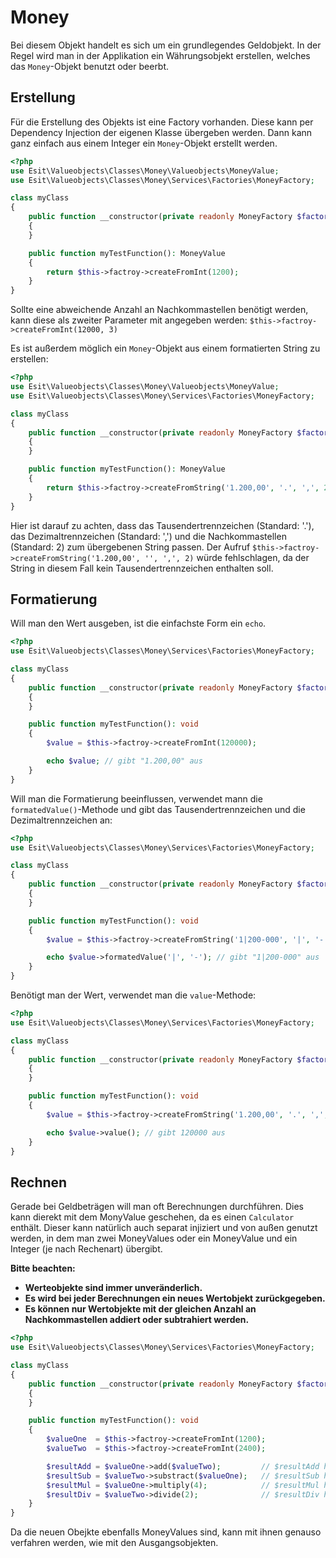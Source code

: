 # Money

Bei diesem Objekt handelt es sich um ein grundlegendes Geldobjekt. In der Regel wird man in der Applikation
ein Währungsobjekt erstellen, welches das `Money`-Objekt benutzt oder beerbt.


## Erstellung

Für die Erstellung des Objekts ist eine Factory vorhanden. Diese kann per Dependency Injection der eigenen
Klasse übergeben werden. Dann kann ganz einfach aus einem Integer ein `Money`-Objekt erstellt werden.


```php
<?php
use Esit\Valueobjects\Classes\Money\Valueobjects\MoneyValue;
use Esit\Valueobjects\Classes\Money\Services\Factories\MoneyFactory;

class myClass
{
    public function __constructor(private readonly MoneyFactory $factory)
    {
    }

    public function myTestFunction(): MoneyValue
    {
        return $this->factroy->createFromInt(1200);
    }
}
```

Sollte eine abweichende Anzahl an Nachkommastellen benötigt werden, kann diese als zweiter Parameter mit angegeben
werden: `$this->factroy->createFromInt(12000, 3)`

Es ist außerdem möglich ein `Money`-Objekt aus einem formatierten String zu erstellen:

```php
<?php
use Esit\Valueobjects\Classes\Money\Valueobjects\MoneyValue;
use Esit\Valueobjects\Classes\Money\Services\Factories\MoneyFactory;

class myClass
{
    public function __constructor(private readonly MoneyFactory $factory)
    {
    }

    public function myTestFunction(): MoneyValue
    {
        return $this->factroy->createFromString('1.200,00', '.', ',', 2);
    }
}
```

Hier ist darauf zu achten, dass das Tausendertrennzeichen (Standard: '.'), das Dezimaltrennzeichen (Standard: ',')
und die Nachkommastellen (Standard: 2) zum übergebenen String passen. Der Aufruf
`$this->factroy->createFromString('1.200,00', '', ',', 2)` würde fehlschlagen, da der String in diesem Fall kein
Tausendertrennzeichen enthalten soll.


## Formatierung

Will man den Wert ausgeben, ist die einfachste Form ein `echo`.

```php
<?php
use Esit\Valueobjects\Classes\Money\Services\Factories\MoneyFactory;

class myClass
{
    public function __constructor(private readonly MoneyFactory $factory)
    {
    }

    public function myTestFunction(): void
    {
        $value = $this->factroy->createFromInt(120000);

        echo $value; // gibt "1.200,00" aus
    }
}
```

Will man die Formatierung beeinflussen, verwendet mann die `formatedValue()`-Methode und gibt das
Tausendertrennzeichen und die Dezimaltrennzeichen an:

```php
<?php
use Esit\Valueobjects\Classes\Money\Services\Factories\MoneyFactory;

class myClass
{
    public function __constructor(private readonly MoneyFactory $factory)
    {
    }

    public function myTestFunction(): void
    {
        $value = $this->factroy->createFromString('1|200-000', '|', '-', 3);

        echo $value->formatedValue('|', '-'); // gibt "1|200-000" aus
    }
}
```

Benötigt man der Wert, verwendet man die `value`-Methode:

```php
<?php
use Esit\Valueobjects\Classes\Money\Services\Factories\MoneyFactory;

class myClass
{
    public function __constructor(private readonly MoneyFactory $factory)
    {
    }

    public function myTestFunction(): void
    {
        $value = $this->factroy->createFromString('1.200,00', '.', ',', 2);

        echo $value->value(); // gibt 120000 aus
    }
}
```

## Rechnen

Gerade bei Geldbeträgen will man oft Berechnungen durchführen. Dies kann dierekt mit dem MonyValue geschehen, da es
einen `Calculator` enthält. Dieser kann natürlich auch separat injiziert und von außen genutzt werden, in dem man zwei
MoneyValues oder ein MoneyValue und ein Integer (je nach Rechenart) übergibt.

__Bitte beachten:__

- __Werteobjekte sind immer unveränderlich.__
- __Es wird bei jeder Berechnungen ein neues Wertobjekt zurückgegeben.__
- __Es können nur Wertobjekte mit der gleichen Anzahl an Nachkommastellen addiert oder subtrahiert werden.__

```php
<?php
use Esit\Valueobjects\Classes\Money\Services\Factories\MoneyFactory;

class myClass
{
    public function __constructor(private readonly MoneyFactory $factory)
    {
    }

    public function myTestFunction(): void
    {
        $valueOne  = $this->factroy->createFromInt(1200);
        $valueTwo  = $this->factroy->createFromInt(2400);

        $resultAdd = $valueOne->add($valueTwo);         // $resultAdd hat den Wert 3600
        $resultSub = $valueTwo->substract($valueOne);   // $resultSub hat den Wert 1200
        $resultMul = $valueOne->multiply(4);            // $resultMul hat den Wert 4800
        $resultDiv = $valueTwo->divide(2);              // $resultDiv hat den Wert 1200
    }
}
```

Da die neuen Obejkte ebenfalls MoneyValues sind, kann mit ihnen genauso verfahren werden, wie mit den Ausgangsobjekten.
